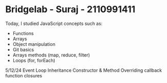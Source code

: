 # Bridgelab - Suraj - 2110991411
Today, I studied JavaScript concepts such as:
- Functions
- Arrays
- Object manipulation
- Git basics
- Arrays methods (map, reduce, filter)
- Loops (for, forEach)

5/12/24
Event Loop
Inheritance
Constructor & Method Overriding
callback function
closures
